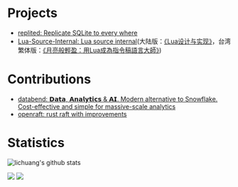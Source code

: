 <!--
<div align="center">

[![Typing SVG](https://readme-typing-svg.demolab.com/?font=Lobster&size=36&pause=1000&center=true&vCenter=true&random=true&width=435&lines=Hello%2C+I%27m+lichuang)](https://git.io/typing-svg)

[![](https://img.shields.io/badge/telegram-D14836?color=2CA5E0&style=for-the-badge&logo=telegram&logoColor=white)](https://t.me/codedump_notes)
[![](https://img.shields.io/badge/twitter-%231DA1F2.svg?&style=for-the-badge&logo=twitter&logoColor=white)](https://twitter.com/lichuang)
[![](https://img.shields.io/badge/Blog-%23FFA500.svg?&style=for-the-badge&logo=rss&logoColor=white)](https://www.codedump.info/)

</div>
-->

# Projects
* [replited: Replicate SQLite to every where](https://github.com/lichuang/replited)
* [Lua-Source-Internal: Lua source internal](https://github.com/lichuang/Lua-Source-Internal)(大陆版：[《Lua设计与实现》](https://book.douban.com/subject/27108476/)，台湾繁体版：[《月亮般輕盈：用Lua成為指令稿語言大師》](https://www.sanmin.com.tw/product/index/007032375))

# Contributions
* [databend: 𝗗𝗮𝘁𝗮, 𝗔𝗻𝗮𝗹𝘆𝘁𝗶𝗰𝘀 & 𝗔𝗜. Modern alternative to Snowflake. Cost-effective and simple for massive-scale analytics](https://github.com/databendlabs/databend)
* [openraft: rust raft with improvements](https://github.com/databendlabs/openraft)

# Statistics

<!-- Copy-paste in your Readme.md file -->

<!--
<a href="https://next.ossinsight.io/widgets/official/compose-user-dashboard-stats?user_id=1998569" target="_blank" style="display: block" align="center">
  <picture>
    <source media="(prefers-color-scheme: dark)" srcset="https://next.ossinsight.io/widgets/official/compose-user-dashboard-stats/thumbnail.png?user_id=1998569&image_size=auto&color_scheme=dark" width="771" height="auto">
    <img alt="Dashboard stats of @lichuang" src="https://next.ossinsight.io/widgets/official/compose-user-dashboard-stats/thumbnail.png?user_id=1998569&image_size=auto&color_scheme=light" width="771" height="auto">
  </picture>
</a>
-->

<!-- Made with [OSS Insight](https://ossinsight.io/) -->

<img src="https://github-readme-stats.vercel.app/api?username=lichuang&show_icons=true" alt="lichuang's github stats"/>
<!--
<img src="https://github-readme-stats.vercel.app/api/top-langs/?username=lichuang&layout=compact&langs_count=10&exclude_repo=bustub,huili.github.io,lichuang.github.io,bolt-1.3.0-codedump,etcd-3.5.0-codedump,etcd-3.1.10-codedump,postgresql-codedump,linux-kernel-4.15-codedump" alt="lichuang's github stats"/>
-->

![](https://github-profile-summary-cards.vercel.app/api/cards/profile-details?username=lichuang&theme=github)
![](https://github-profile-summary-cards.vercel.app/api/cards/most-commit-language?username=lichuang&theme=github)
<!--
![](https://github-profile-summary-cards.vercel.app/api/cards/repos-per-language?username=lichuang&theme=github)
![](https://github-profile-summary-cards.vercel.app/api/cards/stats?username=lichuang&theme=github)
![](https://github-profile-summary-cards.vercel.app/api/cards/productive-time?username=lichuang&theme=github)
-->
